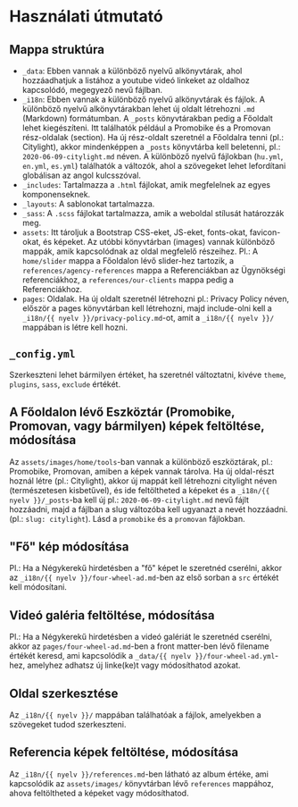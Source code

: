 # Használati útmutató

## Mappa struktúra

- `_data`: Ebben vannak a különböző nyelvű alkönyvtárak, ahol hozzáadhatjuk a listához a youtube videó linkeket az oldalhoz kapcsolódó, megegyező nevű fájlban.
- `_i18n`: Ebben vannak a különböző nyelvű alkönyvtárak és fájlok. A különböző nyelvű alkönyvtárakban lehet új oldalt létrehozni `.md` (Markdown) formátumban. A `_posts` könyvtárakban pedig a Főoldalt lehet kiegészíteni. Itt találhatók például a Promobike és a Promovan rész-oldalak (section). Ha új rész-oldalt szeretnél a Főoldalra tenni (pl.: Citylight), akkor mindenképpen a `_posts` könyvtárba kell beletenni, pl.: `2020-06-09-citylight.md` néven. A különböző nyelvű fájlokban (`hu.yml`, `en.yml`, `es.yml`) találhatók a változók, ahol a szövegeket lehet lefordítani globálisan az angol kulcsszóval.
- `_includes`: Tartalmazza a `.html` fájlokat, amik megfelelnek az egyes komponenseknek.
- `_layouts`: A sablonokat tartalmazza.
- `_sass`: A `.scss` fájlokat tartalmazza, amik a weboldal stílusát határozzák meg.
- `assets`: Itt tároljuk a Bootstrap CSS-eket, JS-eket, fonts-okat, favicon-okat, és képeket. Az utóbbi könyvtárban (images) vannak különböző mappák, amik kapcsolódnak az oldal megfelelő részeihez. Pl.: A `home/slider` mappa a Főoldalon lévő slider-hez tartozik, a `references/agency-references` mappa a Referenciákban az Ügynökségi referenciákhoz, a `references/our-clients` mappa pedig a Referenciákhoz.
- `pages`: Oldalak. Ha új oldalt szeretnél létrehozni pl.: Privacy Policy néven, először a pages könyvtárban kell létrehozni, majd include-olni kell a `_i18n/{{ nyelv }}/privacy-policy.md`-ot, amit a `_i18n/{{ nyelv }}/` mappában is létre kell hozni.

## `_config.yml`

Szerkeszteni lehet bármilyen értéket, ha szeretnél változtatni, kivéve `theme`, `plugins`, `sass`, `exclude` értékét.

## A Főoldalon lévő Eszköztár (Promobike, Promovan, vagy bármilyen) képek feltöltése, módosítása

Az `assets/images/home/tools`-ban vannak a különböző eszköztárak, pl.: Promobike, Promovan, amiben a képek vannak tárolva. Ha új oldal-részt hoznál létre (pl.: Citylight), akkor új mappát kell létrehozni citylight néven (természetesen kisbetűvel), és ide feltöltheted a képeket és a `_i18n/{{ nyelv }}/_posts`-ba kell új pl.: `2020-06-09-citylight.md` nevű fájlt hozzáadni, majd a fájlban a slug változóba kell ugyanazt a nevét hozzáadni. (pl.: `slug: citylight`). Lásd a `promobike` és a `promovan` fájlokban.

## "Fő" kép módosítása

Pl.: Ha a Négykerekű hirdetésben a "fő" képet le szeretnéd cserélni, akkor az `_i18n/{{ nyelv }}/four-wheel-ad.md`-ben az első sorban a `src` értékét kell módosítani.

## Videó galéria feltöltése, módosítása

Pl.: Ha a Négykerekű hirdetésben a videó galériát le szeretnéd cserélni, akkor az `pages/four-wheel-ad.md`-ben a front matter-ben lévő filename értékét keresd, ami kapcsolódik a `_data/{{ nyelv }}/four-wheel-ad.yml`-hez, amelyhez adhatsz új linke(ke)t vagy módosíthatod azokat.

## Oldal szerkesztése

Az `_i18n/{{ nyelv }}/` mappában találhatóak a fájlok, amelyekben a szövegeket tudod szerkeszteni.

## Referencia képek feltöltése, módosítása

Az `_i18n/{{ nyelv }}/references.md`-ben látható az album értéke, ami kapcsolódik az `assets/images/` könyvtárban lévő `references` mappához, ahova feltöltheted a képeket vagy módosíthatod.
